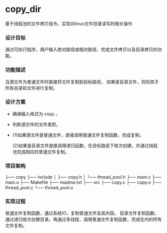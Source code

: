 # copy_dir
基于线程池的文件拷贝指令，实现对linux文件目录读写的相关操作

### 设计目标

通过可执行程序，用户输入绝对路径或相对路径，完成文件拷贝以及目录拷贝的功能。

### 功能描述

当源文件为普通文件时直接将文件复制到目标路径，
如果是目录文件，则将其子所有目录和文件进行复制。

### 设计方案

- 确保输入格式为 copy <src> <dst>。

- 判断源文件的文件类型。
- (1)如果源文件是普通文件，直接调用普通文件复制函数，完成复制。
  
  (2)如果是目录文件直接调用递归函数，在目标路径下依次创建，并通过线程池完成相应的普通文件复制。

### 项目架构

├── copy
├── include
│   ├── copy.h
│   └── thread_pool.h
├── main.c
├── main.o
├── Makefile
├── readme.txt
├── src
    ├── copy.c
    ├── copy.o
    ├── thread_pool.c
    └── thread_pool.o

### 实现过程

普通文件复制函数，通过系统IO，复制普通文件及其内容。
目录文件复制函数，通过递归依次创建目录。再通过多线程，调用普通文件复制函数，完成在内的所有文件复制。
